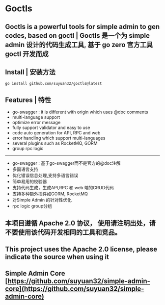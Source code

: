 # Goctls

## Goctls is a powerful tools for simple admin to gen codes, based on goctl | Goctls 是一个为 simple admin 设计的代码生成工具, 基于 go zero 官方工具 goctl 开发而成


## Install | 安装方法

```shell
go install github.com/suyuan32/goctls@latest
```

## Features | 特性

- go-swagger : it is different with origin which uses @doc comments
- multi-language support
- optimize error message
- fully support validator and easy to use
- code auto generation for API, RPC and web
- error handling which support multi-languages
- several plugins such as RocketMQ, GORM
- group rpc logic
---
- go-swagger : 基于go-swagger而不是官方的@doc注解
- 多国语言支持
- 优化错误信息处理,支持多语言错误
- 简单易用的校验器
- 支持代码生成，生成API,RPC 和 web 端的CRUD代码
- 支持多种额外插件如GORM, RocketMQ
- 对Simple Admin 的针对性优化
- rpc logic group分组

## 本项目遵循 Apache 2.0 协议， 使用请注明出处，请不要使用该代码开发相同的工具和竞品。
## This project uses the Apache 2.0 license, please indicate the source when using it
## Simple Admin Core [https://github.com/suyuan32/simple-admin-core](https://github.com/suyuan32/simple-admin-core)